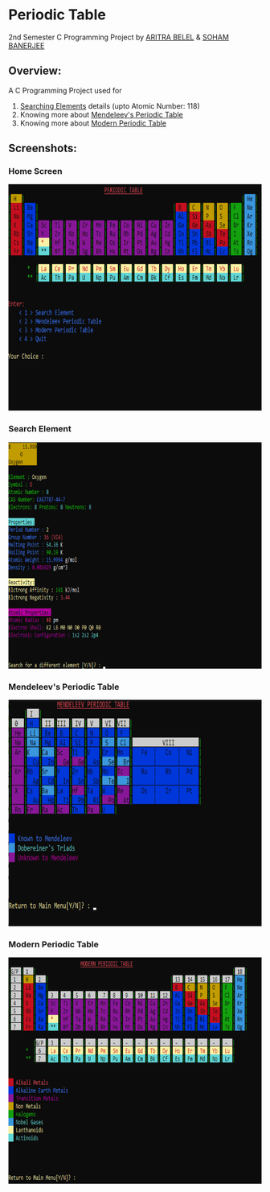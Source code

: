 # Periodic Table
2nd Semester C Programming Project by [ARITRA BELEL](https://github.com/belelaritra) & [SOHAM BANERJEE](https://github.com/soham4abc)
<br>
## Overview:
A C Programming Project used for 
1. [Searching Elements](#search-element) details (upto Atomic Number: 118)
2. Knowing more about [Mendeleev's Periodic Table](#mendeleevs-periodic-table)
3. Knowing more about [Modern Periodic Table](#modern-periodic-table)

## Screenshots:
### Home Screen
<img src="https://github.com/belelaritra/Periodic-table/blob/master/Screenshot/SS.png" width="800" height="450"/>

### Search Element
<img src="https://github.com/belelaritra/Periodic-table/blob/master/Screenshot/SS%203.png" width="800" height="450"/>

### Mendeleev's Periodic Table
<img src="https://github.com/belelaritra/Periodic-table/blob/master/Screenshot/SS%202.png" width="800" height="450"/>

### Modern Periodic Table
<img src="https://github.com/belelaritra/Periodic-table/blob/master/Screenshot/SS%201.png" width="800" height="450"/>
